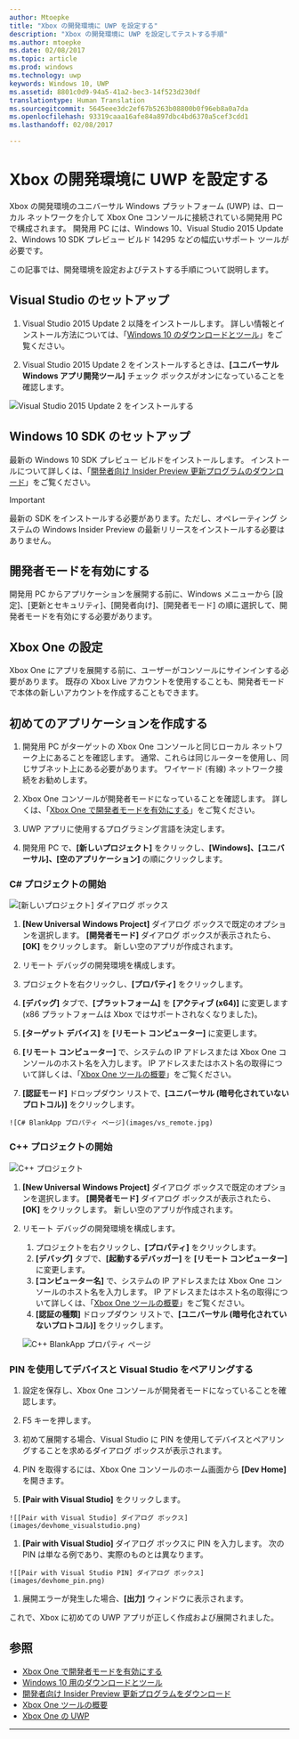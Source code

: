 ```yaml
---
author: Mtoepke
title: "Xbox の開発環境に UWP を設定する"
description: "Xbox の開発環境に UWP を設定してテストする手順"
ms.author: mtoepke
ms.date: 02/08/2017
ms.topic: article
ms.prod: windows
ms.technology: uwp
keywords: Windows 10, UWP
ms.assetid: 8801c0d9-94a5-41a2-bec3-14f523d230df
translationtype: Human Translation
ms.sourcegitcommit: 5645eee3dc2ef67b5263b08800b0f96eb8a0a7da
ms.openlocfilehash: 93319caaa16afe84a897dbc4bd6370a5cef3cdd1
ms.lasthandoff: 02/08/2017

---
```


# <a name="set-up-your-uwp-on-xbox-development-environment"></a>Xbox の開発環境に UWP を設定する

Xbox の開発環境のユニバーサル Windows プラットフォーム (UWP) は、ローカル ネットワークを介して Xbox One コンソールに接続されている開発用 PC で構成されます。
開発用 PC には、Windows 10、Visual Studio 2015 Update 2、Windows 10 SDK プレビュー ビルド 14295 などの幅広いサポート ツールが必要です。


この記事では、開発環境を設定およびテストする手順について説明します。

## <a name="visual-studio-setup"></a>Visual Studio のセットアップ

1. Visual Studio 2015 Update 2 以降をインストールします。 詳しい情報とインストール方法については、「[Windows 10 のダウンロードとツール](https://dev.windows.com/downloads)」をご覧ください。

1. Visual Studio 2015 Update 2 をインストールするときは、**[ユニバーサル Windows アプリ開発ツール]** チェック ボックスがオンになっていることを確認します。

  ![Visual Studio 2015 Update 2 をインストールする](images/vs_install_tools.png)

## <a name="windows-10-sdk-setup"></a>Windows 10 SDK のセットアップ

最新の Windows 10 SDK プレビュー ビルドをインストールします。 インストールについて詳しくは、「[開発者向け Insider Preview 更新プログラムのダウンロード](http://go.microsoft.com/fwlink/p/?LinkId=780552)」をご覧ください。

> [!IMPORTANT]
> 最新の SDK をインストールする必要があります。ただし、オペレーティング システムの Windows Insider Preview の最新リリースをインストールする必要はありません。

## <a name="enabling-developer-mode"></a>開発者モードを有効にする

開発用 PC からアプリケーションを展開する前に、Windows メニューから [設定]、[更新とセキュリティ]、[開発者向け]、[開発者モード] の順に選択して、開発者モードを有効にする必要があります。

## <a name="setting-up-your-xbox-one"></a>Xbox One の設定

Xbox One にアプリを展開する前に、ユーザーがコンソールにサインインする必要があります。 既存の Xbox Live アカウントを使用することも、開発者モードで本体の新しいアカウントを作成することもできます。 

## <a name="create-your-first-application"></a>初めてのアプリケーションを作成する

1. 開発用 PC がターゲットの Xbox One コンソールと同じローカル ネットワーク上にあることを確認します。 通常、これらは同じルーターを使用し、同じサブネット上にある必要があります。 ワイヤード (有線) ネットワーク接続をお勧めします。

1. Xbox One コンソールが開発者モードになっていることを確認します。  詳しくは、「[Xbox One で開発者モードを有効にする](devkit-activation.md)」をご覧ください。

1. UWP アプリに使用するプログラミング言語を決定します。

1. 開発用 PC で、**[新しいプロジェクト]** をクリックし、**[Windows]、[ユニバーサル]、[空のアプリケーション]** の順にクリックします。

### <a name="starting-a-c-project"></a>C# プロジェクトの開始

  ![[新しいプロジェクト] ダイアログ ボックス](images/vs_universal_blank.jpg)

1. **[New Universal Windows Project]** ダイアログ ボックスで既定のオプションを選択します。 **[開発者モード]** ダイアログ ボックスが表示されたら、**[OK]** をクリックします。 新しい空のアプリが作成されます。

1. リモート デバッグの開発環境を構成します。

  1. プロジェクトを右クリックし、**[プロパティ]** をクリックします。
  1. **[デバッグ]** タブで、**[プラットフォーム]** を **[アクティブ (x64)]** に変更します  (x86 プラットフォームは Xbox ではサポートされなくなりました)。   
  1. **[ターゲット デバイス]** を **[リモート コンピューター]** に変更します。
  1. **[リモート コンピューター]** で、システムの IP アドレスまたは Xbox One コンソールのホスト名を入力します。 IP アドレスまたはホスト名の取得について詳しくは、「[Xbox One ツールの概要](introduction-to-xbox-tools.md)」をご覧ください。
  1. **[認証モード]** ドロップダウン リストで、**[ユニバーサル (暗号化されていないプロトコル)]** をクリックします。

    ![C# BlankApp プロパティ ページ](images/vs_remote.jpg)

### <a name="starting-a-c-project"></a>C++ プロジェクトの開始

  ![C++ プロジェクト](images/vs_universal_cpp_blank.jpg)

1. **[New Universal Windows Project]** ダイアログ ボックスで既定のオプションを選択します。 **[開発者モード]** ダイアログ ボックスが表示されたら、**[OK]** をクリックします。 新しい空のアプリが作成されます。

1. リモート デバッグの開発環境を構成します。

   1. プロジェクトを右クリックし、**[プロパティ]** をクリックします。
   1. **[デバッグ]** タブで、**[起動するデバッガー]** を **[リモート コンピューター]** に変更します。
   1. **[コンピューター名]** で、システムの IP アドレスまたは Xbox One コンソールのホスト名を入力します。 IP アドレスまたはホスト名の取得について詳しくは、「[Xbox One ツールの概要](introduction-to-xbox-tools.md)」をご覧ください。
   1. **[認証の種類]** ドロップダウン リストで、**[ユニバーサル (暗号化されていないプロトコル)]** をクリックします。

    ![C++ BlankApp プロパティ ページ](images/vs_remote_cpp.jpg)

### <a name="pin-pair-your-device-with-visual-studio"></a>PIN を使用してデバイスと Visual Studio をペアリングする

1. 設定を保存し、Xbox One コンソールが開発者モードになっていることを確認します。

1. F5 キーを押します。

1. 初めて展開する場合、Visual Studio に PIN を使用してデバイスとペアリングすることを求めるダイアログ ボックスが表示されます。

  1. PIN を取得するには、Xbox One コンソールのホーム画面から **[Dev Home]** を開きます。
  1. **[Pair with Visual Studio]** をクリックします。

    ![[Pair with Visual Studio] ダイアログ ボックス](images/devhome_visualstudio.png)

  1. **[Pair with Visual Studio]** ダイアログ ボックスに PIN を入力します。 次の PIN は単なる例であり、実際のものとは異なります。

    ![[Pair with Visual Studio PIN] ダイアログ ボックス](images/devhome_pin.png)

  1. 展開エラーが発生した場合、**[出力]** ウィンドウに表示されます。

これで、Xbox に初めての UWP アプリが正しく作成および展開されました。



## <a name="see-also"></a>参照
- [Xbox One で開発者モードを有効にする](devkit-activation.md)  
- [Windows 10 用のダウンロードとツール](https://dev.windows.com/downloads)  
- [開発者向け Insider Preview 更新プログラムをダウンロード](http://go.microsoft.com/fwlink/?LinkId=780552)  
- [Xbox One ツールの概要](introduction-to-xbox-tools.md) 
- [Xbox One の UWP](index.md)

----

